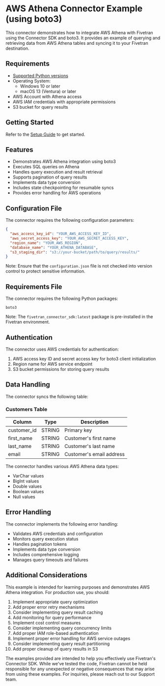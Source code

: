 # AWS Athena Connector Example (using boto3)

This connector demonstrates how to integrate AWS Athena with Fivetran using the Connector SDK and boto3. It provides an example of querying and retrieving data from AWS Athena tables and syncing it to your Fivetran destination.

## Requirements

* [Supported Python versions](https://github.com/fivetran/fivetran_connector_sdk/blob/main/README.md#requirements)   
* Operating System:  
  * Windows 10 or later  
  * macOS 13 (Ventura) or later
* AWS Account with Athena access
* AWS IAM credentials with appropriate permissions
* S3 bucket for query results

## Getting Started

Refer to the [Setup Guide](https://fivetran.com/docs/connectors/connector-sdk/setup-guide) to get started.

## Features

* Demonstrates AWS Athena integration using boto3
* Executes SQL queries on Athena
* Handles query execution and result retrieval
* Supports pagination of query results
* Implements data type conversion
* Includes state checkpointing for resumable syncs
* Provides error handling for AWS operations

## Configuration File

The connector requires the following configuration parameters:

```json
{
  "aws_access_key_id": "YOUR_AWS_ACCESS_KEY_ID",
  "aws_secret_access_key": "YOUR_AWS_SECRET_ACCESS_KEY",
  "region_name": "YOUR_AWS_REGION",
  "database_name": "YOUR_ATHENA_DATABASE",
  "s3_staging_dir": "s3://your-bucket/path/to/query/results/"
}
```

Note: Ensure that the `configuration.json` file is not checked into version control to protect sensitive information.

## Requirements File

The connector requires the following Python packages:

```
boto3
```

Note: The `fivetran_connector_sdk:latest` package is pre-installed in the Fivetran environment.

## Authentication

The connector uses AWS credentials for authentication:
1. AWS access key ID and secret access key for boto3 client initialization
2. Region name for AWS service endpoint
3. S3 bucket permissions for storing query results

## Data Handling

The connector syncs the following table:

### Customers Table
| Column      | Type           | Description                    |
|-------------|----------------|--------------------------------|
| customer_id | STRING         | Primary key                    |
| first_name  | STRING         | Customer's first name          |
| last_name   | STRING         | Customer's last name           |
| email       | STRING         | Customer's email address       |

The connector handles various AWS Athena data types:
* VarChar values
* BigInt values
* Double values
* Boolean values
* Null values

## Error Handling

The connector implements the following error handling:
* Validates AWS credentials and configuration
* Monitors query execution status
* Handles pagination tokens
* Implements data type conversion
* Includes comprehensive logging
* Manages query timeouts and failures

## Additional Considerations

This example is intended for learning purposes and demonstrates AWS Athena integration. For production use, you should:

1. Implement appropriate query optimization
2. Add proper error retry mechanisms
3. Consider implementing query result caching
4. Add monitoring for query performance
5. Implement cost control measures
6. Consider implementing query concurrency limits
7. Add proper IAM role-based authentication
8. Implement proper error handling for AWS service outages
9. Consider implementing query result partitioning
10. Add proper cleanup of query results in S3

The examples provided are intended to help you effectively use Fivetran's Connector SDK. While we've tested the code, Fivetran cannot be held responsible for any unexpected or negative consequences that may arise from using these examples. For inquiries, please reach out to our Support team. 
